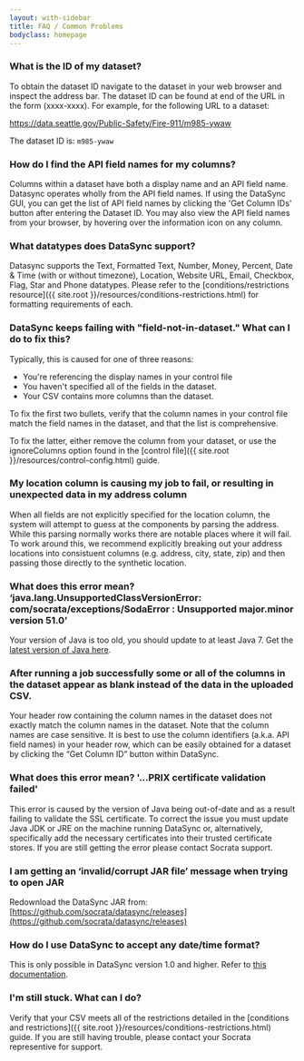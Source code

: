 ```yaml
---
layout: with-sidebar
title: FAQ / Common Problems
bodyclass: homepage
---
```


### What is the ID of my dataset?
To obtain the dataset ID navigate to the dataset in your web browser and inspect the address bar.  The dataset ID can be found at end of the URL in the form (xxxx-xxxx). For example, for the following URL to a dataset:

https://data.seattle.gov/Public-Safety/Fire-911/m985-ywaw

The dataset ID is: `m985-ywaw`

### How do I find the API field names for my columns?
Columns within a dataset have both a display name and an API field name.  Datasync operates wholly from the API field names.  If using the DataSync GUI, you can get the list of API field names by clicking the 'Get Column IDs' button after entering the Dataset ID.  You may also view the API field names from your browser, by hovering over the information icon on any column.

### What datatypes does DataSync support?

Datasync supports the Text, Formatted Text, Number, Money, Percent, Date & Time (with or without timezone), Location, Website URL, Email, Checkbox, Flag, Star and Phone datatypes.  Please refer to the [conditions/restrictions resource]({{ site.root }}/resources/conditions-restrictions.html) for formatting requirements of each.

### DataSync keeps failing with "field-not-in-dataset."  What can I do to fix this?
Typically, this is caused for one of three reasons:
- You're referencing the display names in your control file
- You haven't specified all of the fields in the dataset.
- Your CSV contains more columns than the dataset.

To fix the first two bullets, verify that the column names in your control file match the field names in the dataset, and that the list is comprehensive.

To fix the latter, either remove the column from your dataset, or use the ignoreColumns option found in the [control file]({{ site.root }}/resources/control-config.html) guide.

### My location column is causing my job to fail, or resulting in unexpected data in my address column
When all fields are not explicitly specified for the location column, the system will attempt to guess at the components by parsing the address.  While this parsing normally works there are notable places where it will fail. To work around this, we recommend explicitly breaking out your address locations into consistuent columns (e.g. address, city, state, zip) and then passing those directly to the synthetic location.

### What does this error mean? ‘java.lang.UnsupportedClassVersionError: com/socrata/exceptions/SodaError : Unsupported major.minor version 51.0’
Your version of Java is too old, you should update to at least Java 7. Get the [latest version of Java here](http://www.oracle.com/technetwork/java/javase/downloads/index.html).

### After running a job successfully some or all of the columns in the dataset appear as blank instead of the data in the uploaded CSV.
Your header row containing the column names in the dataset does not exactly match the column names in the dataset. Note that the column names are case sensitive. It is best to use the column identifiers (a.k.a. API field names) in your header row, which can be easily obtained for a dataset by clicking the “Get Column ID” button within DataSync.

### What does this error mean? '...PRIX certificate validation failed'
This error is caused by the version of Java being out-of-date and as a result failing to validate the SSL certificate. To correct the issue you must update Java JDK or JRE on the machine running DataSync or, alternatively, specifically add the necessary certificates into their trusted certificate stores. If you are still getting the error please contact Socrata support.

### I am getting an ‘invalid/corrupt JAR file’ message when trying to open JAR
Redownload the DataSync JAR from: [https://github.com/socrata/datasync/releases](https://github.com/socrata/datasync/releases)

### How do I use DataSync to accept any date/time format?
This is only possible in DataSync version 1.0 and higher. Refer to [this documentation](http://socrata.github.io/datasync/resources/control-config.html#date-time).

### I'm still stuck.  What can I do?
Verify that your CSV meets all of the restrictions detailed in the [conditions and restrictions]({{ site.root }}/resources/conditions-restrictions.html) guide.  If you are still having trouble, please contact your Socrata representive for support.
